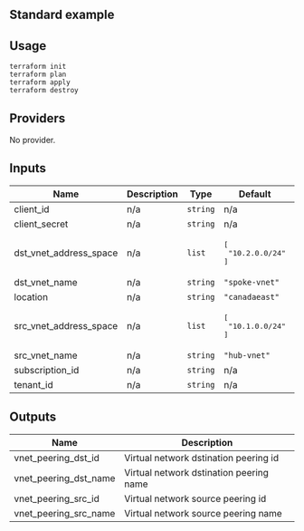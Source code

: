 ## Standard example

## Usage
```
terraform init
terraform plan
terraform apply
terraform destroy
```

<!-- BEGINNING OF PRE-COMMIT-TERRAFORM DOCS HOOK -->
## Providers

No provider.

## Inputs

| Name | Description | Type | Default | Required |
|------|-------------|------|---------|:-----:|
| client\_id | n/a | `string` | n/a | yes |
| client\_secret | n/a | `string` | n/a | yes |
| dst\_vnet\_address\_space | n/a | `list` | <pre>[<br>  "10.2.0.0/24"<br>]</pre> | no |
| dst\_vnet\_name | n/a | `string` | `"spoke-vnet"` | no |
| location | n/a | `string` | `"canadaeast"` | no |
| src\_vnet\_address\_space | n/a | `list` | <pre>[<br>  "10.1.0.0/24"<br>]</pre> | no |
| src\_vnet\_name | n/a | `string` | `"hub-vnet"` | no |
| subscription\_id | n/a | `string` | n/a | yes |
| tenant\_id | n/a | `string` | n/a | yes |

## Outputs

| Name | Description |
|------|-------------|
| vnet\_peering\_dst\_id | Virtual network dstination peering id |
| vnet\_peering\_dst\_name | Virtual network dstination peering name |
| vnet\_peering\_src\_id | Virtual network source peering id |
| vnet\_peering\_src\_name | Virtual network source peering name |

<!-- END OF PRE-COMMIT-TERRAFORM DOCS HOOK -->
